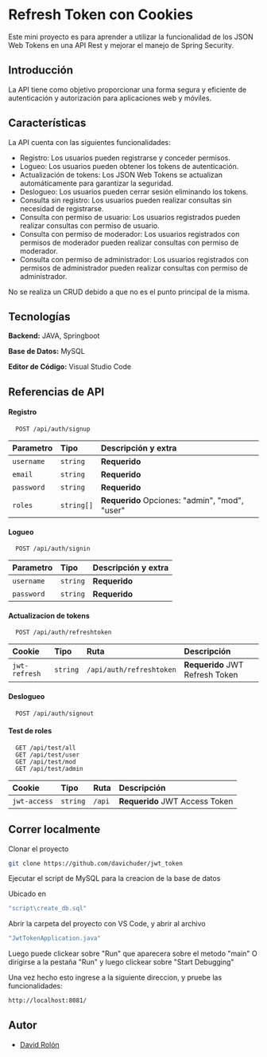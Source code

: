# Refresh Token con Cookies
Este mini proyecto es para aprender a utilizar la funcionalidad de los JSON Web Tokens en una API Rest y mejorar el manejo de Spring Security.

## Introducción

La API tiene como objetivo proporcionar una forma segura y eficiente de autenticación y autorización para aplicaciones web y móviles.
## Características
La API cuenta con las siguientes funcionalidades:

- Registro: Los usuarios pueden registrarse y conceder permisos.
- Logueo: Los usuarios pueden obtener los tokens de autenticación.
- Actualización de tokens: Los JSON Web Tokens se actualizan automáticamente para garantizar la seguridad.
- Deslogueo: Los usuarios pueden cerrar sesión eliminando los tokens.
- Consulta sin registro: Los usuarios pueden realizar consultas sin necesidad de registrarse.
- Consulta con permiso de usuario: Los usuarios registrados pueden realizar consultas con permiso de usuario.
- Consulta con permiso de moderador: Los usuarios registrados con permisos de moderador pueden realizar consultas con permiso de moderador.
- Consulta con permiso de administrador: Los usuarios registrados con permisos de administrador pueden realizar consultas con permiso de administrador.

No se realiza un CRUD debido a que no es el punto principal de la misma.
## Tecnologías

**Backend:** JAVA, Springboot

**Base de Datos:** MySQL

**Editor de Código:** Visual Studio Code

## Referencias de API

#### Registro

```http
  POST /api/auth/signup
```
|Parametro|Tipo|Descripción y extra|
|:-|:-|:-|
|`username`|`string`|**Requerido**|
|`email`|`string`|**Requerido**|
|`password`|`string`|**Requerido**|
|`roles`|`string[]`|**Requerido** Opciones: "admin", "mod", "user"|

#### Logueo
```http
  POST /api/auth/signin
```
|Parametro|Tipo|Descripción y extra|
|:-|:-|:-|
|`username`|`string`|**Requerido**|
|`password`|`string`|**Requerido**|

#### Actualizacion de tokens
```http
  POST /api/auth/refreshtoken
```
|Cookie|Tipo|Ruta|Descripción|
|:-|:-|:-|:-|
|`jwt-refresh`|`string`|`/api/auth/refreshtoken`|**Requerido** JWT Refresh Token|

#### Deslogueo
```http
  POST /api/auth/signout
```

#### Test de roles
```http
  GET /api/test/all
  GET /api/test/user
  GET /api/test/mod
  GET /api/test/admin
```
|Cookie|Tipo|Ruta|Descripción|
|:-|:-|:-|:-|
|`jwt-access`|`string`|`/api`|**Requerido** JWT Access Token|


## Correr localmente

Clonar el proyecto

```bash
git clone https://github.com/davichuder/jwt_token
```

Ejecutar el script de MySQL para la creacion de la base de datos

Ubicado en 
```bash
"script\create_db.sql"
```

Abrir la carpeta del proyecto con VS Code, y abrir al archivo
```bash
"JwtTokenApplication.java"
```
Luego puede clickear sobre "Run" que aparecera sobre el metodo "main"
O dirigirse a la pestaña "Run" y luego clickear sobre "Start Debugging"

Una vez hecho esto ingrese a la siguiente direccion, y pruebe las funcionalidades:
```bash
http://localhost:8081/
```
## Autor
- [David Rolón](https://www.linkedin.com/in/david-emanuel-rolon/)

